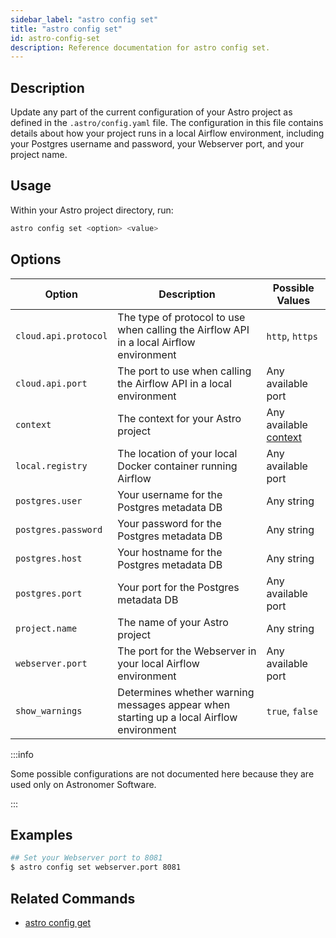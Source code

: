 ```yaml
---
sidebar_label: "astro config set"
title: "astro config set"
id: astro-config-set
description: Reference documentation for astro config set.
---
```


## Description

Update any part of the current configuration of your Astro project as defined in the `.astro/config.yaml` file. The configuration in this file contains details about how your project runs in a local Airflow environment, including your Postgres username and password, your Webserver port, and your project name.

## Usage

Within your Astro project directory, run:

```sh
astro config set <option> <value>
```

## Options

| Option              | Description | Possible Values |
| ------------------- | ----------- | --------------- |
| `cloud.api.protocol`  | The type of protocol to use when calling the Airflow API in a local Airflow environment         | `http`, `https`             |
| `cloud.api.port`      | The port to use when calling the Airflow API in a local environment           | Any available port             |
| `context`           | The context for your Astro project          | Any available [context](cli/astro-context-list.md)             |
| `local.registry`     | The location of your local Docker container running Airflow             | Any available port             |
| `postgres.user`      | Your username for the Postgres metadata DB            | Any string             |
| `postgres.password`  | Your password for the Postgres metadata DB            | Any string             |
| `postgres.host`      | Your hostname for the Postgres metadata DB            | Any string             |
| `postgres.port`      | Your port for the Postgres metadata DB            | Any available port             |
| `project.name`       | The name of your Astro project         | Any string             |
| `webserver.port`     | The port for the Webserver in your local Airflow environment          | Any available port             |
| `show_warnings`      | Determines whether warning messages appear when starting up a local Airflow environment         | `true`, `false`             |

:::info

Some possible configurations are not documented here because they are used only on Astronomer Software.

:::

## Examples

```sh
## Set your Webserver port to 8081
$ astro config set webserver.port 8081
```

## Related Commands

- [astro config get](cli/astro-config-get.md)
